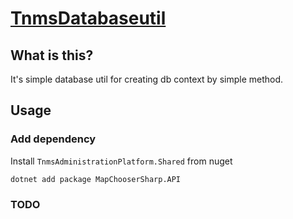 ﻿# [TnmsDatabaseutil](https://github.com/fltuna/TnmsDatabaseUtil)

## What is this?

It's simple database util for creating db context by simple method.

## Usage

### Add dependency

Install `TnmsAdministrationPlatform.Shared` from nuget

```shell
dotnet add package MapChooserSharp.API
```

### TODO
